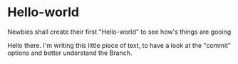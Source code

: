 # Hello-world
Newbies shall create their first "Hello-world" to see how's things are gooing

Hello there.
I'm writing this little piece of text, to have a look at the "commit" options and better understand the Branch.
